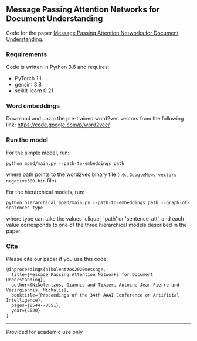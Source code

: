 ## Message Passing Attention Networks for Document Understanding 
Code for the paper [Message Passing Attention Networks for Document Understanding](https://ojs.aaai.org/index.php/AAAI/article/view/6376/6232).

### Requirements
Code is written in Python 3.6 and requires:
* PyTorch 1.1
* gensim 3.8
* scikit-learn 0.21

### Word embeddings
Download and unzip the pre-trained word2vec vectors from the following link: https://code.google.com/p/word2vec/

### Run the model
For the simple model, run:

```
python mpad/main.py --path-to-embeddings path
```

where path points to the word2vec binary file (i.e., `GoogleNews-vectors-negative300.bin` file). 


For the hierarchical models, run:

```
python hierarchical_mpad/main.py --path-to-embeddings path --graph-of-sentences type
```

where type can take the values 'clique', 'path' or 'sentence_att', and each value corresponds to one of the three hierarchical models described in the paper. 

### Cite
Please cite our paper if you use this code:
```
@inproceedings{nikolentzos2020message,
  title={Message Passing Attention Networks for Document Understanding},
  author={Nikolentzos, Giannis and Tixier, Antoine Jean-Pierre and Vazirgiannis, Michalis},
  booktitle={Proceedings of the 34th AAAI Conference on Artificial Intelligence},
  pages={8544--8551},
  year={2020}
}
```

-----------

Provided for academic use only
